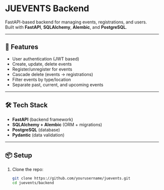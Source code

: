 # JUEVENTS Backend

FastAPI-based backend for managing events, registrations, and users.  
Built with **FastAPI**, **SQLAlchemy**, **Alembic**, and **PostgreSQL**.

---

## 🚀 Features
- User authentication (JWT based)
- Create, update, delete events
- Register/unregister for events
- Cascade delete (events → registrations)
- Filter events by type/location
- Separate past, current, and upcoming events

---

## 🛠 Tech Stack
- **FastAPI** (backend framework)
- **SQLAlchemy + Alembic** (ORM + migrations)
- **PostgreSQL** (database)
- **Pydantic** (data validation)

---

## 📦 Setup

1. Clone the repo:
   ```bash
   git clone https://github.com/yourusername/juevents.git
   cd juevents/backend
